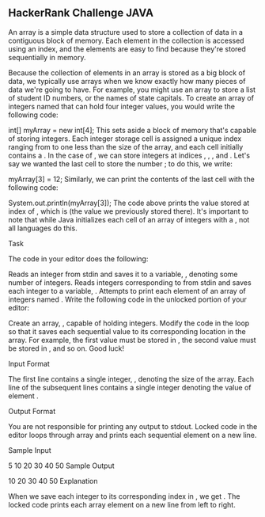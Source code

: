 ## HackerRank Challenge JAVA
An array is a simple data structure used to store a collection of data in a contiguous block of memory. Each element in the collection is accessed using an index, and the elements are easy to find because they're stored sequentially in memory.

Because the collection of elements in an array is stored as a big block of data, we typically use arrays when we know exactly how many pieces of data we're going to have. For example, you might use an array to store a list of student ID numbers, or the names of state capitals. To create an array of integers named  that can hold four integer values, you would write the following code:

int[] myArray = new int[4];
This sets aside a block of memory that's capable of storing  integers. Each integer storage cell is assigned a unique index ranging from  to one less than the size of the array, and each cell initially contains a . In the case of , we can store integers at indices , , , and . Let's say we wanted the last cell to store the number ; to do this, we write:

myArray[3] = 12;
Similarly, we can print the contents of the last cell with the following code:

System.out.println(myArray[3]);
The code above prints the value stored at index  of , which is  (the value we previously stored there). It's important to note that while Java initializes each cell of an array of integers with a , not all languages do this.

Task

The code in your editor does the following:

Reads an integer from stdin and saves it to a variable, , denoting some number of integers.
Reads  integers corresponding to  from stdin and saves each integer  to a variable, .
Attempts to print each element of an array of integers named .
Write the following code in the unlocked portion of your editor:

Create an array, , capable of holding  integers.
Modify the code in the loop so that it saves each sequential value to its corresponding location in the array. For example, the first value must be stored in , the second value must be stored in , and so on.
Good luck!

Input Format

The first line contains a single integer, , denoting the size of the array.
Each line  of the  subsequent lines contains a single integer denoting the value of element .

Output Format

You are not responsible for printing any output to stdout. Locked code in the editor loops through array  and prints each sequential element on a new line.

Sample Input

5
10
20
30
40
50
Sample Output

10
20
30
40
50
Explanation

When we save each integer to its corresponding index in , we get . The locked code prints each array element on a new line from left to right.
